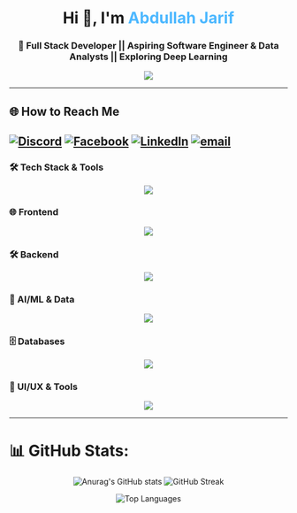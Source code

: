 <!-- Banner -->
<!-- <img src="https://elegantthemes.com/blog/wp-content/uploads/2017/07/programming-languages-to-learn-for-wordpress-featured-image.png" width="100%" alt="Banner" /> -->

<!-- Heading -->
<h1 align="center">Hi 👋, I'm <span style="color:#4db8ff;">Abdullah Jarif</span></h1>
<h3 align="center">🚀 Full Stack Developer || Aspiring Software Engineer & Data Analysts || Exploring Deep Learning</h3>

<p align="center">
  <img src="https://readme-typing-svg.herokuapp.com?font=Fira+Code&weight=500&size=22&duration=2000&pause=1000&color=00FFFF&center=true&vCenter=true&width=600&lines=Turning+ideas+into+code.;Learning+%26+growing+every+day.;Where+art+meets+code+%E2%80%94+I+create%2C+I+solve%2C+I+deliver" />
</p>



---

## 🌐 How to Reach Me

[![Discord](https://img.shields.io/badge/Discord-%237289DA.svg?logo=discord&logoColor=white)](https://discord.gg/https://discord.gg/8eTa6d6u) [![Facebook](https://img.shields.io/badge/Facebook-%231877F2.svg?logo=Facebook&logoColor=white)](https://facebook.com/https://www.facebook.com/mustakim.jarif.393) [![LinkedIn](https://img.shields.io/badge/LinkedIn-%230077B5.svg?logo=linkedin&logoColor=white)](https://linkedin.com/in/www.linkedin.com/in/abdullah-jarif-28414a24a) [![email](https://img.shields.io/badge/Email-D14836?logo=gmail&logoColor=white)](mailto:22-46386-1@student.aiub.edu) 
---


### 🛠️ Tech Stack & Tools

<div align="center">
  <img src="https://skillicons.dev/icons?i=react,nextjs,nodejs,mongodb,express,ts,js,html,css,tailwind,bootstrap,java,cpp,python,mysql" />
</div>

### 🌐 Frontend
<div align="center">
  <img src="https://skillicons.dev/icons?i=react,ts,js,html,css,tailwind,bootstrapl" />
</div>

### 🛠 Backend
<div align="center">
  <img src="https://skillicons.dev/icons?i=nextjs,nodejs" />
</div>

### 🧠 AI/ML & Data

<div align="center">
  <img src="https://skillicons.dev/icons?i=tensorflow,pytorch,python" />
</div>


### 🗄️ Databases
<div align="center">
  <img src="https://skillicons.dev/icons?i=mongodb,express,mysql,oracle" />
</div>


### 🎨 UI/UX & Tools
<div align="center">
  <img src="https://skillicons.dev/icons?i=figma" />
</div>

---

# 📊 GitHub Stats:
 
<div align="center">
 
   ![Anurag's GitHub stats](https://github-readme-stats.vercel.app/api?username=abdullahjarif&show_icons=true&theme=transparent) ![GitHub Streak](https://nirzak-streak-stats.vercel.app/?user=abdullahjarif&theme=transparent&hide_border=false)

 ![Top Languages](https://github-readme-stats.vercel.app/api/top-langs/?username=abdullahjarif&theme=transparent&hide_border=false&include_all_commits=false&count_private=false&layout=compact)


</div>













